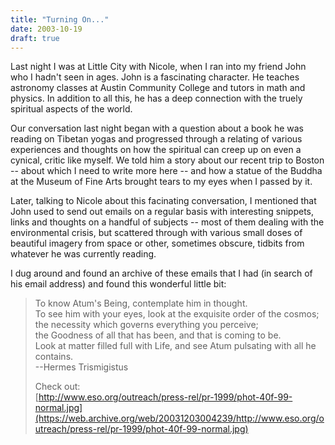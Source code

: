```yaml
---
title: "Turning On..."
date: 2003-10-19
draft: true
---
```

Last night I was at Little City with Nicole, when I ran into my friend John who I hadn't seen in ages. John is a fascinating character. He teaches astronomy classes at Austin Community College and tutors in math and physics. In addition to all this, he has a deep connection with the truely spiritual aspects of the world.

Our conversation last night began with a question about a book he was reading on Tibetan yogas and progressed through a relating of various experiences and thoughts on how the spiritual can creep up on even a cynical, critic like myself. We told him a story about our recent trip to Boston -- about which I need to write more here -- and how a statue of the Buddha at the Museum of Fine Arts brought tears to my eyes when I passed by it.

Later, talking to Nicole about this facinating conversation, I mentioned that John used to send out emails on a regular basis with interesting snippets, links and thoughts on a handful of subjects -- most of them dealing with the environmental crisis, but scattered through with various small doses of beautiful imagery from space or other, sometimes obscure, tidbits from whatever he was currently reading.

I dug around and found an archive of these emails that I had (in search of his email address) and found this wonderful little bit:

> To know Atum's Being, contemplate him in thought.  
> To see him with your eyes, look at the exquisite order of the cosmos;  
> the necessity which governs everything you perceive;  
> the Goodness of all that has been, and that is coming to be.  
> Look at matter filled full with Life, and see Atum pulsating with all he  
> contains.  
> --Hermes Trismigistus  
>
> Check out:  
> [http://www.eso.org/outreach/press-rel/pr-1999/phot-40f-99-normal.jpg](https://web.archive.org/web/20031203004239/http://www.eso.org/outreach/press-rel/pr-1999/phot-40f-99-normal.jpg)
